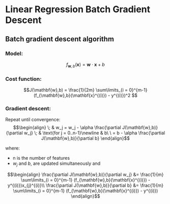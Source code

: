 # Linear Regression Batch Gradient Descent

## Batch gradient descent algorithm
### Model: 
$$ f_{\mathbf{w},b}(\mathbf{x}) = \mathbf{w} \cdot \mathbf{x} + b $$

### Cost function:
$$J(\mathbf{w},b) = \frac{1}{2m} \sum\limits_{i = 0}^{m-1} (f_{\mathbf{w},b}(\mathbf{x}^{(i)}) - y^{(i)})^2 $$ 

### Gradient descent: 
Repeat until convergence: 
$$\begin{align}  \; 
& w_j = w_j -  \alpha \frac{\partial J(\mathbf{w},b)}{\partial w_j} \; & \text{for j = 0..n-1}\newline
& b\ \ = b -  \alpha \frac{\partial J(\mathbf{w},b)}{\partial b} 
\end{align}$$

where: 
* n is the number of features
* $w_j$ and $b$, are updated simultaneously and

$$\begin{align}
\frac{\partial J(\mathbf{w},b)}{\partial w_j}  
&= \frac{1}{m} \sum\limits_{i = 0}^{m-1} (f_{\mathbf{w},b}(\mathbf{x}^{(i)}) - y^{(i)})x_{j}^{(i)}\\
\frac{\partial J(\mathbf{w},b)}{\partial b}  
&= \frac{1}{m} \sum\limits_{i = 0}^{m-1} (f_{\mathbf{w},b}(\mathbf{x}^{(i)}) - y^{(i)})
\end{align}$$